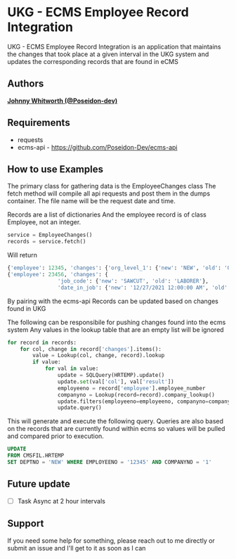 # UKG - ECMS Employee Record Integration

UKG - ECMS Employee Record Integration is an application that maintains the changes that took place at a given interval in the UKG system and updates the corresponding records that are found in eCMS

## Authors

**[Johnny Whitworth (@Poseidon-dev)](https://github.com/poseidon-dev)** 

## Requirements
- requests
- ecms-api - https://github.com/Poseidon-Dev/ecms-api

## How to use Examples

The primary class for gathering data is the EmployeeChanges class
The fetch method will compile all api requests and post them in the dumps container. 
The file name will be the request date and time. 

Records are a list of dictionaries
And the employee record is of class Employee, not an integer. 

```python
service = EmployeeChanges()
records = service.fetch()
```

Will return
```python
{'employee': 12345, 'changes': {'org_level_1': {'new': 'NEW', 'old': 'OLD'}}}, 
{'employee': 23456, 'changes': {
				'job_code': {'new': 'SAWCUT', 'old': 'LABORER'}, 
                'date_in_job': {'new': '12/27/2021 12:00:00 AM', 'old': '12/1/2021 12:00:00 AM'}}}, 
```


By pairing with the ecms-api
Records can be updated based on changes found in UKG

The following can be responsibile for pushing changes found into the ecms system
Any values in the lookup table that are an empty list will be ignored

```python
for record in records:
    for col, change in record['changes'].items():
        value = Lookup(col, change, record).lookup
        if value:
            for val in value:
                update = SQLQuery(HRTEMP).update()
                update.set(val['col'], val['result'])
                employeeno = record['employee'].employee_number
                companyno = Lookup(record=record).company_lookup()
                update.filters(employeeno=employeeno, companyno=companyno)
                update.query()
```

This will generate and execute the following query. Queries are also based on the records that are currently found within
ecms so values will be pulled and compared prior to execution.

```sql
UPDATE
FROM CMSFIL.HRTEMP
SET DEPTNO = 'NEW' WHERE EMPLOYEENO = '12345' AND COMPANYNO = '1'
```

## Future update
- [ ] Task Async at 2 hour intervals


## Support

If you need some help for something, please reach out to me directly or submit an issue and I'll get to it as soon as I can

